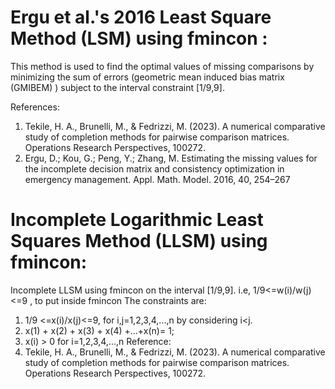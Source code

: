 # Ergu et al.'s 2016  Least Square Method (LSM) using fmincon :

This method is used to find the optimal values of missing comparisons by minimizing the sum of errors (geometric mean induced bias matrix (GMIBEM) ) subject to the interval constraint [1/9,9].

References:
1. Tekile, H. A., Brunelli, M., & Fedrizzi, M. (2023). A numerical comparative study of completion methods for pairwise comparison matrices. Operations Research Perspectives, 100272.
2. Ergu, D.; Kou, G.; Peng, Y.; Zhang, M. Estimating the missing values for the incomplete decision matrix and consistency optimization in emergency management. Appl. Math. Model. 2016, 40, 254–267

# Incomplete Logarithmic Least Squares Method (LLSM) using fmincon:
Incomplete LLSM using fmincon on the interval [1/9,9]. i.e, 1/9<=w(i)/w(j)<=9 , to put inside fmincon
The constraints are: 
1. 1/9 <=x(i)/x(j)<=9, for i,j=1,2,3,4,...,n by considering i<j.
2. x(1) + x(2) + x(3) + x(4) +...+x(n)= 1;
3. x(i) > 0 for i=1,2,3,4,...,n
Reference: 
1. Tekile, H. A., Brunelli, M., & Fedrizzi, M. (2023). A numerical comparative study of completion methods for pairwise comparison matrices. Operations Research Perspectives, 100272.






